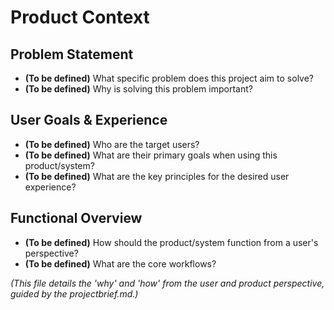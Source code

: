 # Product Context

## Problem Statement

*   **(To be defined)** What specific problem does this project aim to solve?
*   **(To be defined)** Why is solving this problem important?

## User Goals & Experience

*   **(To be defined)** Who are the target users?
*   **(To be defined)** What are their primary goals when using this product/system?
*   **(To be defined)** What are the key principles for the desired user experience?

## Functional Overview

*   **(To be defined)** How should the product/system function from a user's perspective?
*   **(To be defined)** What are the core workflows?

*(This file details the 'why' and 'how' from the user and product perspective, guided by the projectbrief.md.)*
